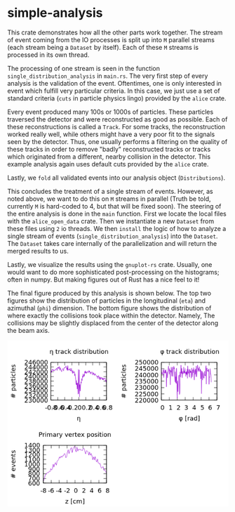 # simple-analysis
This crate demonstrates how all the other parts work together.
The stream of event coming from the IO processes is split up into `M` parallel streams (each stream being a `Dataset` by itself).
Each of these `M` streams is processed in its own thread.

The processing of one stream is seen in the function `single_distribution_analysis` in `main.rs`.
The very first step of every analysis is the validation of the event. Oftentimes, one is only interested in event which fulfill very particular criteria. In this case, we just use a set of standard criteria (`cuts` in particle physics lingo) provided by the `alice` crate.

Every event produced many 100s or 1000s of particles. These particles traversed the detector and were reconstructed as good as possible. Each of these reconstructions is called a `Track`.
For some tracks, the reconstruction worked really well, while others might have a very poor fit to the signals seen by the detector. Thus, one usually performs a filtering on the quality of these tracks in order to remove "badly" reconstructed tracks or tracks which originated from a different, nearby collision in the detector. This example analysis again uses default cuts provided by the `alice` crate.

Lastly, we `fold` all validated events into our analysis object (`Distributions`).


This concludes the treatment of a single stream of events. However, as noted above, we want to do this on `M` streams in parallel (Truth be told, currently `M` is hard-coded to 4, but that will be fixed soon). The steering of the entire analysis is done in the `main` function. First we locate the local files with the `alice_open_data` crate. Then we instantiate a new `Dataset` from these files using `2` io threads.
We then `install` the logic of how to analyze a single stream of events (`single_distribution_analysis`) into the `Dataset`. The `Dataset` takes care internally of the parallelization and will return the merged results to us.

Lastly, we visualize the results using the `gnuplot-rs` crate. Usually, one would want to do more sophisticated post-processing on the histograms; often in numpy. But making figures out of Rust has a nice feel to it!

The final figure produced by this analysis is shown below. The top two figures show the distribution of particles in the longitudinal (`eta`) and azimuthal (`phi`) dimension.
The bottom figure shows the distribution of where exactly the collisions took place within the detector. Namely, The collisions may be slightly displaced from the center of the detector along the beam axis.

![result-plot](./result.png)
